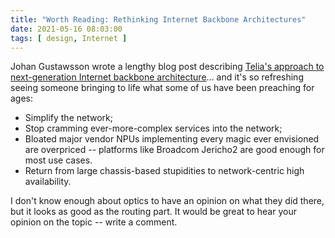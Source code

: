 ```yaml
---
title: "Worth Reading: Rethinking Internet Backbone Architectures"
date: 2021-05-16 08:03:00
tags: [ design, Internet ]
---
```

Johan Gustawsson wrote a lengthy blog post describing [Telia's approach to next-generation Internet backbone architecture](https://blog.teliacarrier.com/2021/04/29/rethinking-internet-backbone-architectures/)... and it's so refreshing seeing someone bringing to life what some of us have been preaching for ages:

* Simplify the network;
* Stop cramming ever-more-complex services into the network;
* Bloated major vendor NPUs implementing every magic ever envisioned are overpriced -- platforms like Broadcom Jericho2 are good enough for most use cases.
* Return from large chassis-based stupidities to network-centric high availability.

I don't know enough about optics to have an opinion on what they did there, but it looks as good as the routing part. It would be great to hear your opinion on the topic -- write a comment.
